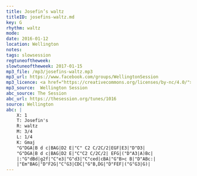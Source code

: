 ```yaml
---
title: Josefin’s waltz
titleID: josefins-waltz.md
key: G
rhythm: waltz
mode:
date: 2016-01-12
location: Wellington
notes:
tags: slowsession
regtuneoftheweek:
slowtuneoftheweek: 2017-01-15
mp3_file: /mp3/josefins-waltz.mp3
mp3_url: https://www.facebook.com/groups/WellingtonSession
mp3_licence: <a href="https://creativecommons.org/licenses/by-nc/4.0/">CC-BY-NC-4.0</a>
mp3_source:  Wellington Session
abc_source: The Session
abc_url: https://thesession.org/tunes/1016
source: Wellington
abc: |
    X: 1
    T: Josefin's
    R: waltz
    M: 3/4
    L: 1/4
    K: Gmaj
    "G"DGA|B d c|BAG|D2 E|"C" C2 C/2C/2|EGF|E3|"D"D3|
    "G"DGA|B d c|BAG|D2 E|"C"C2 C/2C/2| EFG|("D"A3|A)Bc|
    |:"G"dBd|g2f|"C"e3|"G"d3|"C"ced|cBA|"G"B>c B|"D"ABc:|
    |"Em"BAG|"D"F2G|"C"G3|CDC|"G"B,DG|"D"FEF|("G"G3|G)|
---
```

